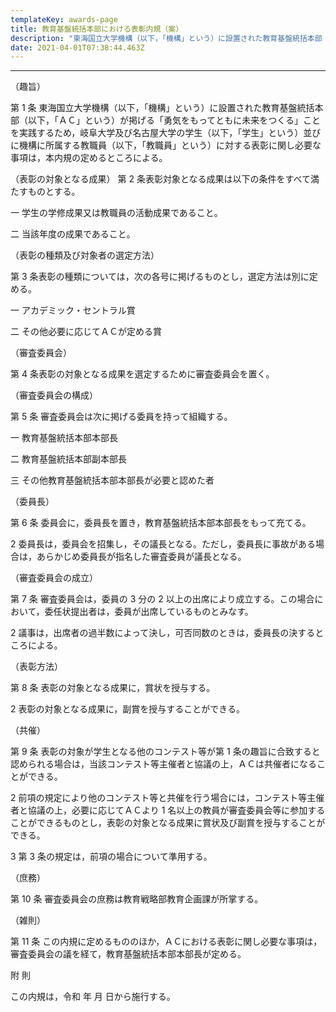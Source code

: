 ```yaml
---
templateKey: awards-page
title: 教育基盤統括本部における表彰内規（案）
description: "東海国立大学機構（以下，「機構」という）に設置された教育基盤統括本部（以下，「ＡＣ」という）が掲げる「勇気をもってともに未来をつくる」ことを実践するため，岐阜大学及び名古屋大学の学生（以下，「学生」という）並びに機構に所属する教職員（以下，「教職員」という）に対する表彰に関し必要な事項は，本内規の定めるところによる。"
date: 2021-04-01T07:38:44.463Z
---
```


---

（趣旨）

第 1 条 東海国立大学機構（以下，「機構」という）に設置された教育基盤統括本部（以下，「ＡＣ」という）が掲げる「勇気をもってともに未来をつくる」ことを実践するため，岐阜大学及び名古屋大学の学生（以下，「学生」という）並びに機構に所属する教職員（以下，「教職員」という）に対する表彰に関し必要な事項は，本内規の定めるところによる。

（表彰の対象となる成果）
第 2 条表彰対象となる成果は以下の条件をすべて満たすものとする。

一 学生の学修成果又は教職員の活動成果であること。

二 当該年度の成果であること。

（表彰の種類及び対象者の選定方法）

第 3 条表彰の種類については，次の各号に掲げるものとし，選定方法は別に定める。

一 アカデミック・セントラル賞

二 その他必要に応じてＡＣが定める賞

（審査委員会）

第 4 条表彰の対象となる成果を選定するために審査委員会を置く。

（審査委員会の構成）

第 5 条 審査委員会は次に掲げる委員を持って組織する。

一 教育基盤統括本部本部長

二 教育基盤統括本部副本部長

三 その他教育基盤統括本部本部長が必要と認めた者

（委員長）

第 6 条 委員会に，委員長を置き，教育基盤統括本部本部長をもって充てる。

2 委員長は，委員会を招集し，その議長となる。ただし，委員長に事故がある場合は，あらかじめ委員長が指名した審査委員が議長となる。

（審査委員会の成立）

第 7 条 審査委員会は，委員の 3 分の 2 以上の出席により成立する。この場合において，委任状提出者は，委員が出席しているものとみなす。

2 議事は，出席者の過半数によって決し，可否同数のときは，委員長の決するところによる。

（表彰方法）

第 8 条 表彰の対象となる成果に，賞状を授与する。

2 表彰の対象となる成果に，副賞を授与することができる。

（共催）

第 9 条 表彰の対象が学生となる他のコンテスト等が第 1 条の趣旨に合致すると認められる場合は，当該コンテスト等主催者と協議の上，ＡＣは共催者になることができる。

2 前項の規定により他のコンテスト等と共催を行う場合には，コンテスト等主催者と協議の上，必要に応じてＡＣより 1 名以上の教員が審査委員会等に参加することができるものとし，表彰の対象となる成果に賞状及び副賞を授与することができる。

3 第 3 条の規定は，前項の場合について準用する。

（庶務）

第 10 条 審査委員会の庶務は教育戦略部教育企画課が所掌する。

（雑則）

第 11 条 この内規に定めるもののほか，ＡＣにおける表彰に関し必要な事項は，審査委員会の議を経て，教育基盤統括本部本部長が定める。

附 則

この内規は，令和 年 月 日から施行する。
